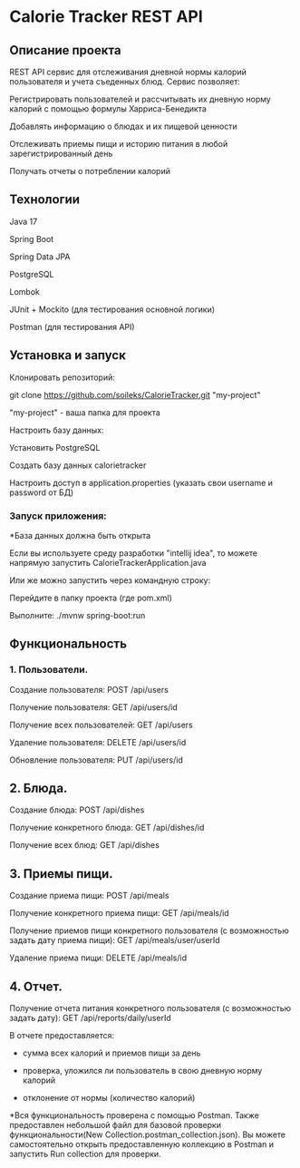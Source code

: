 # Calorie Tracker REST API


## Описание проекта

REST API сервис для отслеживания дневной нормы калорий пользователя и учета съеденных блюд. Сервис позволяет:

Регистрировать пользователей и рассчитывать их дневную норму калорий с помощью формулы Харриса-Бенедикта

Добавлять информацию о блюдах и их пищевой ценности

Отслеживать приемы пищи и историю питания в любой зарегистрированный день

Получать отчеты о потреблении калорий

## Технологии

Java 17

Spring Boot

Spring Data JPA

PostgreSQL

Lombok

JUnit + Mockito (для тестирования основной логики)

Postman (для тестирования API)

## Установка и запуск

Клонировать репозиторий:


git clone https://github.com/soileks/CalorieTracker.git "my-project"

"my-project" - ваша папка для проекта


Настроить базу данных:

Установить PostgreSQL

Создать базу данных calorietracker

Настроить доступ в application.properties (указать свои username и password от БД)

### Запуск приложения:

*База данных должна быть открыта

Если вы используете среду разработки "intellij idea", то можете напрямую запустить CalorieTrackerApplication.java

Или же можно запустить через командную строку:

Перейдите в папку проекта (где pom.xml)

Выполните: 
./mvnw spring-boot:run

## Функциональность

### 1. Пользователи.

Создание пользователя: POST /api/users

Получение пользователя: GET /api/users/id

Получение всех пользователей: GET /api/users

Удаление пользователя: DELETE /api/users/id

Обновление пользователя: PUT /api/users/id

## 2. Блюда.

Создание блюда: POST /api/dishes

Получение конкретного блюда: GET /api/dishes/id

Получение всех блюд: GET /api/dishes

## 3. Приемы пищи.

Создание приема пищи: POST /api/meals

Получение конкретного приема пищи: GET /api/meals/id

Получение приемов пищи конкретного пользователя (с возможностью задать дату приема пищи): GET /api/meals/user/userId

Удаление приема пищи: DELETE /api/meals/id

## 4. Отчет. 

Получение отчета питания конкретного пользователя (с возможностью задать дату): GET /api/reports/daily/userId

В отчете предоставляется:

 - сумма всех калорий и приемов пищи за день
  
 - проверка, уложился ли пользователь в свою дневную норму калорий
  
 - отклонение от нормы (количество калорий)

*Вся функциональность проверена с помощью Postman. Также предоставлен небольшой файл для базовой проверки функциональности(New Collection.postman_collection.json). Вы можете самостоятельно открыть предоставленную коллекцию в Postman и запустить Run collection для проверки.
